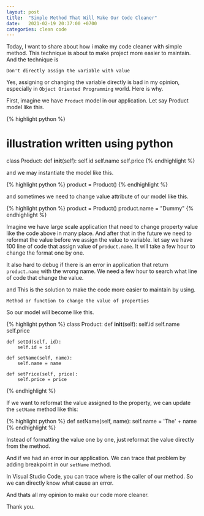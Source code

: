 ```yaml
---
layout: post
title:  "Simple Method That Will Make Our Code Cleaner"
date:   2021-02-19 20:37:00 +0700
categories: clean code
---
```


Today, I want to share about how i make my code cleaner with simple method.
This technique is about to make project more easier to maintain.
And the technique is

`Don't directly assign the variable with value`

Yes, assigning or changing the variable directly is bad in my opinion, especially in `Object Oriented Programming` world. Here is why.

First, imagine we have `Product` model in our application.
Let say Product model like this.

{% highlight python %}
# illustration written using python
class Product:
    def __init__(self):
        self.id
        self.name
        self.price
{% endhighlight %}

and we may instantiate the model like this.

{% highlight python %}
product = Product()
{% endhighlight %}

and sometimes we need to change value attribute of our model like this.

{% highlight python %}
product = Product()
product.name = "Dummy"
{% endhighlight %}

Imagine we have large scale application that need to change property value like the code above in many place. And after that in the future we need to reformat the value before we assign the value to variable.
let say we have 100 line of code that assign value of `product.name`. It will take a few hour to change the format one by one.

It also hard to debug if there is an error in application that return `product.name` with the wrong name. We need a few hour to search what line of code that change the value.

and This is the solution to make the code more easier to maintain by using.

`Method or function to change the value of properties`

So our model will become like this.

{% highlight python %}
class Product:
    def __init__(self):
        self.id
        self.name
        self.price

    def setId(self, id):
        self.id = id

    def setName(self, name):
        self.name = name

    def setPrice(self, price):
        self.price = price
{% endhighlight %}

If we want to reformat the value assigned to the property, we can update the `setName` method like this:

{% highlight python %}
    def setName(self, name):
        self.name = 'The' + name
{% endhighlight %}

Instead of formatting the value one by one, just reformat the value directly from the method.

And if we had an error in our application. We can trace that problem by adding breakpoint in our `setName` method.

In Visual Studio Code, you can trace where is the caller of our method. So we can directly know what cause an error.

And thats all my opinion to make our code more cleaner.

Thank you.